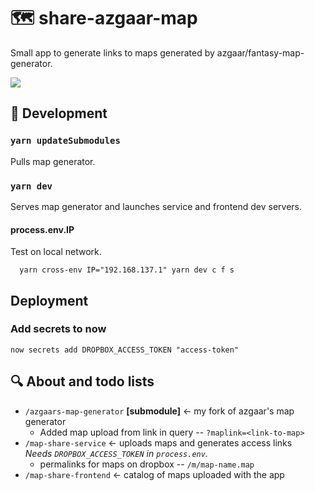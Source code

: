 # 🗺️ share-azgaar-map

Small app to generate links to maps generated by azgaar/fantasy-map-generator.

![](https://user-images.githubusercontent.com/15332326/47097431-afd4f600-d231-11e8-99ef-a92c0705cef3.gif)

## 🔌 Development

### `yarn updateSubmodules`

Pulls map generator.

### `yarn dev`

Serves map generator and launches service and frontend dev servers.

#### process.env.IP

Test on local network.

```
  yarn cross-env IP="192.168.137.1" yarn dev c f s
```

## Deployment

### Add secrets to now

```
now secrets add DROPBOX_ACCESS_TOKEN "access-token"
```

## 🔍 About and todo lists

- `/azgaars-map-generator` **[submodule]** <- my fork of azgaar's map generator
  - Added map upload from link in query -- `?maplink=<link-to-map>`
- `/map-share-service` <- uploads maps and generates access links \
   _Needs `DROPBOX_ACCESS_TOKEN` in `process.env`._
  - permalinks for maps on dropbox -- `/m/map-name.map`
- `/map-share-frontend` <- catalog of maps uploaded with the app
